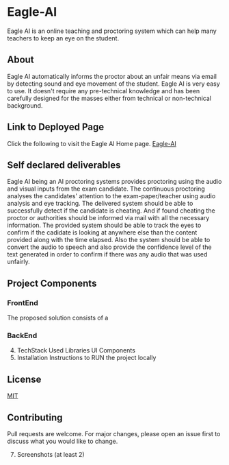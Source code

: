 # Eagle-AI

Eagle AI is an online teaching and proctoring system which can help many teachers to keep an eye on the student.

## About

Eagle AI automatically informs the proctor about an unfair means via email by detecting sound and eye movement of the student.
Eagle AI is very easy to use. It doesn't require any pre-technical knowledge and has been carefully designed for the masses either from technical or non-technical background.

## Link to Deployed Page

Click the following to visit the Eagle AI Home page.
[Eagle-AI](https://atindra305.github.io/Eagle-AI)

## Self declared deliverables

Eagle AI being an AI proctoring systems provides proctoring using the audio and visual inputs from the exam candidate. The continuous proctoring analyses the candidates' attention to the exam-paper/teacher using audio analysis and eye tracking. The delivered system should be able to successfully detect if the candidate is cheating. And if found cheating the proctor or authorities should be informed via mail with all the necessary information. The provided system should be able to track the eyes to confirm if the cadidate is looking at anywhere else than the content provided along with the time elapsed. Also the system should be able to convert the audio to speech and also provide the confidence level of the text generated in order to confirm if there was any audio that was used unfairly.

## Project Components

### FrontEnd

The proposed solution consists of a 

### BackEnd



4. TechStack Used
Libraries
UI Components
5. Installation
Instructions to RUN the project locally

## License
[MIT](https://github.com/atindra305/Eagle-AI/blob/main/LICENSE)

## Contributing
Pull requests are welcome. For major changes, please open an issue first to discuss what you would like to change.

7. Screenshots (at least 2)

